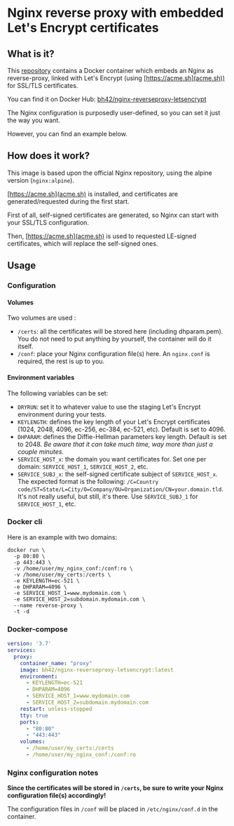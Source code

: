 # Nginx reverse proxy with embedded Let's Encrypt certificates

## What is it?

This [repository](https://github.com/bh42/docker-nginx-reverseproxy-letsencrypt) contains a Docker container which embeds an Nginx as reverse-proxy, linked with Let's Encrypt (using [https://acme.sh](acme.sh)) for SSL/TLS certificates.

You can find it on Docker Hub: [bh42/nginx-reverseproxy-letsencrypt](https://hub.docker.com/r/bh42/nginx-reverseproxy-letsencrypt)

The Nginx configuration is purposedly user-defined, so you can set it just the way you want.

However, you can find an example below.

## How does it work?

This image is based upon the official Nginx repository, using the alpine version (`nginx:alpine`).

[https://acme.sh](acme.sh) is installed, and certificates are generated/requested during the first start.

First of all, self-signed certificates are generated, so Nginx can start with your SSL/TLS configuration.

Then, [https://acme.sh](acme.sh) is used to requested LE-signed certificates, which will replace the self-signed ones.

## Usage

### Configuration

#### Volumes

Two volumes are used :
* `/certs`: all the certificates will be stored here (including dhparam.pem). You do not need to put anything by yourself, the container will do it itself.
* `/conf`: place your Nginx configuration file(s) here. An `nginx.conf` is required, the rest is up to you.

#### Environment variables

The following variables can be set:
* `DRYRUN`: set it to whatever value to use the staging Let's Encrypt environment during your tests.
* `KEYLENGTH`: defines the key length of your Let's Encrypt certificates (1024, 2048, 4096, ec-256, ec-384, ec-521, etc). Default is set to 4096.
* `DHPARAM`: defines the Diffie-Hellman parameters key length. Default is set to 2048. *Be aware that it can take much time, way more than just a couple minutes.*
* `SERVICE_HOST_x`: the domain you want certificates for. Set one per domain: `SERVICE_HOST_1`, `SERVICE_HOST_2`, etc.
* `SERVICE_SUBJ_x`: the self-signed certificate subject of `SERVICE_HOST_x`. The expected format is the following: `/C=Country code/ST=State/L=City/O=Company/OU=Organization/CN=your.domain.tld`. It's not really useful, but still, it's there. Use `SERVICE_SUBJ_1` for `SERVICE_HOST_1`, etc.

### Docker cli

Here is an example with two domains:
```
docker run \
  -p 80:80 \
  -p 443:443 \
  -v /home/user/my_nginx_conf:/conf:ro \
  -v /home/user/my_certs:/certs \
  -e KEYLENGTH=ec-521 \
  -e DHPARAM=4096 \
  -e SERVICE_HOST_1=www.mydomain.com \
  -e SERVICE_HOST_2=subdomain.mydomain.com \
  --name reverse-proxy \
  -t -d
```

### Docker-compose

```yaml
version: '3.7'
services:
  proxy:
    container_name: "proxy"
    image: bh42/nginx-reverseproxy-letsencrypt:latest
    environment:
      - KEYLENGTH=ec-521
      - DHPARAM=4096
      - SERVICE_HOST_1=www.mydomain.com
      - SERVICE_HOST_2=subdomain.mydomain.com
    restart: unless-stopped
    tty: true
    ports:
      - "80:80"
      - "443:443"
    volumes:
      - /home/user/my_certs:/certs
      - /home/user/my_nginx_conf:/conf:ro
```

### Nginx configuration notes

**Since the certificates will be stored in `/certs`, be sure to write your Nginx configuration file(s) accordingly!**

The configuration files in `/conf` will be placed in `/etc/nginx/conf.d` in the container.
